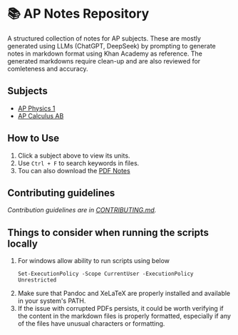 # 📚 AP Notes Repository  
A structured collection of notes for AP subjects.  These are mostly generated using LLMs (ChatGPT, DeepSeek) by prompting to generate notes in markdown format using Khan Academy as reference. The generated markdowns require clean-up and are also reviewed for comleteness and accuracy.

## Subjects  
- [AP Physics 1](ap-physics-1/README.md)
- [AP Calculus AB](ap-calculus-ab/README.md)

## How to Use  
1. Click a subject above to view its units.  
2. Use `Ctrl + F` to search keywords in files.  
3. Tou can also download the [PDF Notes](pdfs/)

## Contributing guidelines  
*Contribution guidelines are in [CONTRIBUTING.md](CONTRIBUTING.md).*

## Things to consider when running the scripts locally
1. For windows allow ability to run scripts using below
    ```
    Set-ExecutionPolicy -Scope CurrentUser -ExecutionPolicy Unrestricted
    ```
2. Make sure that Pandoc and XeLaTeX are properly installed and available in your system's PATH.
3. If the issue with corrupted PDFs persists, it could be worth verifying if the content in the markdown files is properly formatted, especially if any of the files have unusual characters or formatting.


